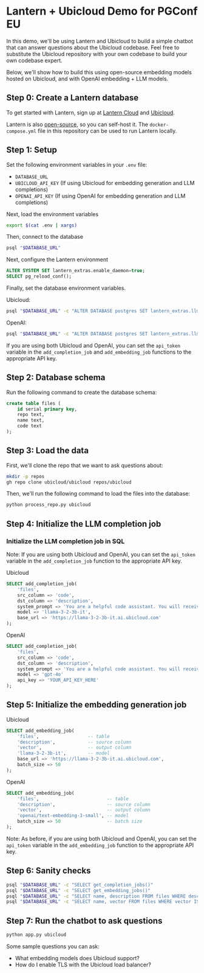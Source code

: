 # Lantern + Ubicloud Demo for PGConf EU

In this demo, we'll be using Lantern and Ubicloud to build a simple chatbot that can answer questions about the Ubicloud codebase. Feel free to substitute the Ubicloud repository with your own codebase to build your own codebase expert.

Below, we'll show how to build this using open-source embedding models hosted on Ubicloud, and with OpenAI embedding + LLM models.

## Step 0: Create a Lantern database

To get started with Lantern, sign up at [Lantern Cloud](https://lantern.dev) and [Ubicloud](https://ubicloud.com).

Lantern is also [open-source](https://github.com/lanterndata/lantern), so you can self-host it. The `docker-compose.yml` file in this repository can be used to run Lantern locally.

## Step 1: Setup

Set the following environment variables in your `.env` file:

- `DATABASE_URL`
- `UBICLOUD_API_KEY` (If using Ubicloud for embedding generation and LLM completions)
- `OPENAI_API_KEY` (If using OpenAI for embedding generation and LLM completions)

Next, load the environment variables

```bash
export $(cat .env | xargs)
```

Then, connect to the database

```bash
psql "$DATABASE_URL"
```

Next, configure the Lantern environment

```sql
ALTER SYSTEM SET lantern_extras.enable_daemon=true;
SELECT pg_reload_conf();
```

Finally, set the database environment variables.

Ubicloud:

```bash
psql "$DATABASE_URL" -c "ALTER DATABASE postgres SET lantern_extras.llm_token='$UBICLOUD_API_KEY'"
```

OpenAI:

```bash
psql "$DATABASE_URL" -c "ALTER DATABASE postgres SET lantern_extras.llm_token='$OPENAI_API_KEY'"
```

If you are using both Ubicloud and OpenAI, you can set the `api_token` variable in the `add_completion_job` and `add_embedding_job` functions to the appropriate API key.

## Step 2: Database schema

Run the following command to create the database schema:

```sql
create table files (
    id serial primary key,
    repo text,
    name text,
    code text
);
```

## Step 3: Load the data

First, we'll clone the repo that we want to ask questions about:

```bash
mkdir -p repos
gh repo clone ubicloud/ubicloud repos/ubicloud
```

Then, we'll run the following command to load the files into the database:

```bash
python process_repo.py ubicloud
```

## Step 4: Initialize the LLM completion job

### Initialize the LLM completion job in SQL

Note: If you are using both Ubicloud and OpenAI, you can set the `api_token` variable in the `add_completion_job` function to the appropriate API key.

Ubicloud

```sql
SELECT add_completion_job(
    'files',
    src_column => 'code',
    dst_column => 'description',
    system_prompt => 'You are a helpful code assistant. You will receive code from a file, and you will summarize what that the code does, including specific interfaces where helpful.',
    model => 'llama-3-2-3b-it',
    base_url => 'https://llama-3-2-3b-it.ai.ubicloud.com'
);
```

OpenAI

```sql
SELECT add_completion_job(
    'files',
    src_column => 'code',
    dst_column => 'description',
    system_prompt => 'You are a helpful code assistant. You will receive code from a file, and you will summarize what that the code does, including specific interfaces where helpful.',
    model => 'gpt-4o'
    api_key => 'YOUR_API_KEY_HERE'
);
```

## Step 5: Initialize the embedding generation job

Ubicloud

```sql
SELECT add_embedding_job(
    'files',                  -- table
    'description',            -- source column
    'vector',                 -- output column
    'llama-3-2-3b-it',        -- model
    base_url => 'https://llama-3-2-3b-it.ai.ubicloud.com',
    batch_size => 50
);
```

OpenAI

```sql
SELECT add_embedding_job(
    'files',                         -- table
    'description',                   -- source column
    'vector',                        -- output column
    'openai/text-embedding-3-small', -- model
    batch_size => 50                 -- batch size
);
```

Note: As before, if you are using both Ubicloud and OpenAI, you can set the `api_token` variable in the `add_embedding_job` function to the appropriate API key.

## Step 6: Sanity checks

```bash
psql "$DATABASE_URL" -c "SELECT get_completion_jobs()"
psql "$DATABASE_URL" -c "SELECT get_embedding_jobs()"
psql "$DATABASE_URL" -c "SELECT name, description FROM files WHERE description IS NOT NULL LIMIT 1"
psql "$DATABASE_URL" -c "SELECT name, vector FROM files WHERE vector IS NOT NULL LIMIT 1"
```

## Step 7: Run the chatbot to ask questions

```bash
python app.py ubicloud
```

Some sample questions you can ask:

- What embedding models does Ubicloud support?
- How do I enable TLS with the Ubicloud load balancer?
